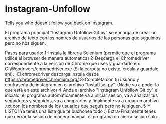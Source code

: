 # Instagram-Unfollow
Tells you who doesn't follow you back on Instagram.


El programa principal "Instagram Unfollow Git.py" se encarga de crear un archivo de texto con los nomres de usuarios de las personas que seguimos pero no nos siguen.



Pasos para usarlo:
1-Instala la librería Selenium (permite que el programa utilice el browser de manera automatica)
2-Descarga el Chromedriver correspondiente a la versión de Chrome que uses y guardarlo en: C:\Webdrivers/chromedriver.exe (Si la carpeta no existe, creala y guardalo ahí).
    -El chromedriver descarga instala desde https://chromedriver.chromium.org/ 
3-Completa con tu usuario y contraseña de instagram en el archivo "InstaUser.py". (Nadie va a poder lo que está en este archivo)
4-Anda al archivo "Instagram Unfollow Git.py" e inicialo, el programa automaticamente va a iniciar sesión, va a analizar tus seguidores y seguidos, va a comprarlos y finalmente va a crear un archivo .txt con los nombres de los usuarios que seguís pero no te siguen.
5-Y LISTO! Ya tenes una lista que te buchonea todo :)
Extra-Finalmente tenes que cerrar la sesión de manera manual, el programa no cierra sesión solo.